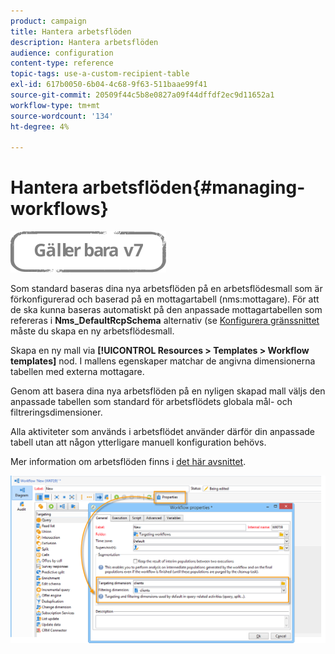 ```yaml
---
product: campaign
title: Hantera arbetsflöden
description: Hantera arbetsflöden
audience: configuration
content-type: reference
topic-tags: use-a-custom-recipient-table
exl-id: 617b0050-6b04-4c68-9f63-511baae99f41
source-git-commit: 20509f44c5b8e0827a09f44dffdf2ec9d11652a1
workflow-type: tm+mt
source-wordcount: '134'
ht-degree: 4%

---
```


# Hantera arbetsflöden{#managing-workflows}

![](../../assets/v7-only.svg)

Som standard baseras dina nya arbetsflöden på en arbetsflödesmall som är förkonfigurerad och baserad på en mottagartabell (nms:mottagare). För att de ska kunna baseras automatiskt på den anpassade mottagartabellen som refereras i **Nms_DefaultRcpSchema** alternativ (se [Konfigurera gränssnittet](../../configuration/using/configuring-the-interface.md) måste du skapa en ny arbetsflödesmall.

Skapa en ny mall via **[!UICONTROL Resources > Templates > Workflow templates]** nod. I mallens egenskaper matchar de angivna dimensionerna tabellen med externa mottagare.

Genom att basera dina nya arbetsflöden på en nyligen skapad mall väljs den anpassade tabellen som standard för arbetsflödets globala mål- och filtreringsdimensioner.

Alla aktiviteter som används i arbetsflödet använder därför din anpassade tabell utan att någon ytterligare manuell konfiguration behövs.

Mer information om arbetsflöden finns i [det här avsnittet](../../workflow/using/about-workflows.md).

![](assets/cfg_external_table_workflow.png)
